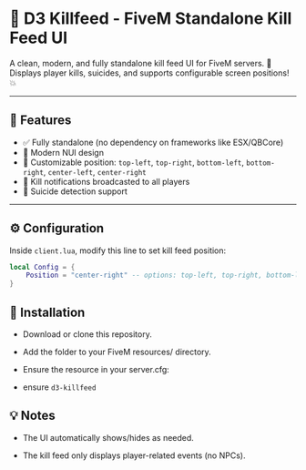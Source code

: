 # 🔫 D3 Killfeed - FiveM Standalone Kill Feed UI

A clean, modern, and fully standalone kill feed UI for FiveM servers. 🎯  
Displays player kills, suicides, and supports configurable screen positions! 💥

---

## 🧰 Features

- ✅ Fully standalone (no dependency on frameworks like ESX/QBCore)
- 🎨 Modern NUI design
- 📌 Customizable position: `top-left`, `top-right`, `bottom-left`, `bottom-right`, `center-left`, `center-right`
- 💬 Kill notifications broadcasted to all players
- 🔫 Suicide detection support

---

## ⚙️ Configuration

Inside `client.lua`, modify this line to set kill feed position:

```lua
local Config = {
    Position = "center-right" -- options: top-left, top-right, bottom-left, bottom-right, center-left, center-right
}
```


## 🚀 Installation
 - Download or clone this repository.

 - Add the folder to your FiveM resources/ directory.

 - Ensure the resource in your server.cfg:

 - ensure `d3-killfeed`



## 💡 Notes
 - The UI automatically shows/hides as needed.

 - The kill feed only displays player-related events (no NPCs).


